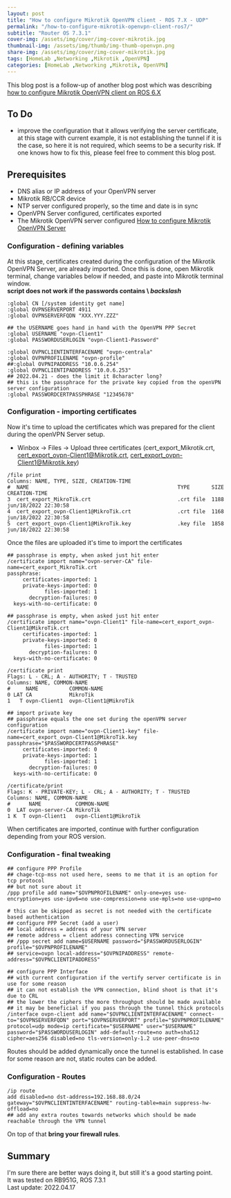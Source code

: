 ```yaml
---
layout: post
title: "How to configure Mikrotik OpenVPN client - ROS 7.X - UDP"
permalink: "/how-to-configure-mikrotik-openvpn-client-ros7/"
subtitle: "Router OS 7.3.1"
cover-img: /assets/img/cover/img-cover-mikrotik.jpg
thumbnail-img: /assets/img/thumb/img-thumb-openvpn.png
share-img: /assets/img/cover/img-cover-mikrotik.jpg
tags: [HomeLab ,Networking ,Mikrotik ,OpenVPN]
categories: [HomeLab ,Networking ,Mikrotik, OpenVPN]
---
```

This blog post is a follow-up of another blog post which was describing [how to configure Mikrotik OpenVPN client on ROS 6.X](https://makeitcloudy.pl/how-to-configure-mikrotik-openvpn-client-ros6/)

## To Do
+ improve the configuration that it allows verifying the server certificate, at this stage with current example, it is not establishing the tunnel if it is the case, so here it is not required, which seems to be a security risk. If one knows how to fix this, please feel free to comment this blog post.

## Prerequisites
+ DNS alias or IP address of your OpenVPN server
+ Mikrotik RB/CCR device
+ NTP server configured properly, so the time and date is in sync
+ OpenVPN Server configured, certificates exported
+ The Mikrotik OpenVPN server configured [How to configure Mikrotik OpenVPN Server](https://makeitcloudy.pl/how-to-configure-mikrotik-openvpn-server/)

### Configuration - defining variables
At this stage, certificates created during the configuration of the Mikrotik OpenVPN Server, are already imported. Once this is done, open Mikrotik terminal, change variables below if needed, and paste into Mikrotik terminal window.<br>
**script does not work if the passwords contains \ *backslash***

```shell
:global CN [/system identity get name]
:global OVPNSERVERPORT 4911
:global OVPNSERVERFQDN "XXX.YYY.ZZZ"

## the USERNAME goes hand in hand with the OpenVPN PPP Secret
:global USERNAME "ovpn-Client1"
:global PASSWORDUSERLOGIN "ovpn-Client1-Password"

:global OVPNCLIENTINTERFACENAME "ovpn-centrala"
:global OVPNPROFILENAME "ovpn-profile"
##:global OVPNIPADDRESS "10.0.6.254"
:global OVPNCLIENTIPADDRESS "10.0.6.253"
## 2022.04.21 - does the limit it 8character long?
## this is the passphrace for the private key copied from the openVPN server configuration
:global PASSWORDCERTPASSPHRASE "12345678"
```

### Configuration - importing certificates
Now it's time to upload the certificates which was prepared for the client during the openVPN Server setup.
+ Winbox -> Files -> Upload three certificates (cert_export_Mikrotik.crt, cert_export_ovpn-Client1@Mikrotik.crt, cert_export_ovpn-Client1@Mikrotik.key)
```shell
/file print 
Columns: NAME, TYPE, SIZE, CREATION-TIME
#  NAME                                                TYPE       SIZE      CREATION-TIME       
3  cert_export_MikroTik.crt                            .crt file  1188      jun/18/2022 22:30:58
4  cert_export_ovpn-Client1@MikroTik.crt               .crt file  1168      jun/18/2022 22:30:58
5  cert_export_ovpn-Client1@MikroTik.key               .key file  1858      jun/18/2022 22:30:58
```

Once the files are uploaded it's time to import the certificates

```shell
## passphrase is empty, when asked just hit enter
/certificate import name="ovpn-server-CA" file-name=cert_export_MikroTik.crt
passphrase: 
     certificates-imported: 1
     private-keys-imported: 0
            files-imported: 1
       decryption-failures: 0
  keys-with-no-certificate: 0

## passphrase is empty, when asked just hit enter
/certificate import name="ovpn-Client1" file-name=cert_export_ovpn-Client1@MikroTik.crt
     certificates-imported: 1
     private-keys-imported: 0
            files-imported: 1
       decryption-failures: 0
  keys-with-no-certificate: 0

/certificate print 
Flags: L - CRL; A - AUTHORITY; T - TRUSTED
Columns: NAME, COMMON-NAME
#     NAME          COMMON-NAME          
0 LAT CA            MikroTik             
1   T ovpn-Client1  ovpn-Client1@MikroTik

## import private key
## passphrase equals the one set during the openVPN server configuration
/certificate import name="ovpn-Client1-key" file-name=cert_export_ovpn-Client1@MikroTik.key passphrase="$PASSWORDCERTPASSPHRASE"
     certificates-imported: 0
     private-keys-imported: 1
            files-imported: 1
       decryption-failures: 0
  keys-with-no-certificate: 0

/certificate/print 
Flags: K - PRIVATE-KEY; L - CRL; A - AUTHORITY; T - TRUSTED
Columns: NAME, COMMON-NAME
#      NAME           COMMON-NAME          
0  LAT ovpn-server-CA MikroTik             
1 K  T ovpn-Client1   ovpn-Client1@MikroTik
```

When certificates are imported, continue with further configuration depending from your ROS version.

### Configuration - final tweaking

```shell
## configure PPP Profile
## chage-tcp-mss not used here, seems to me that it is an option for tcp protocol
## but not sure about it
/ppp profile add name="$OVPNPROFILENAME" only-one=yes use-encryption=yes use-ipv6=no use-compression=no use-mpls=no use-upnp=no

# this can be skipped as secret is not needed with the certificate based authentication
## configure PPP Secret (add a user)
## local address = address of your VPN server
## remote address = client address connecting VPN service
## /ppp secret add name=$USERNAME password="$PASSWORDUSERLOGIN" profile="$OVPNPROFILENAME"
## service=ovpn local-address="$OVPNIPADDRESS" remote-address="$OVPNCLIENTIPADDRESS"

## configure PPP Interface
## with current configuration if the vertify server certificate is in use for some reason
## it can not establish the VPN connection, blind shoot is that it's due to CRL
## the lower the ciphers the more throughput should be made available
## it may be beneficial if you pass through the tunnel thick protocols
/interface ovpn-client add name="$OVPNCLIENTINTERFACENAME" connect-to="$OVPNSERVERFQDN" port="$OVPNSERVERPORT" profile="$OVPNPROFILENAME" protocol=udp mode=ip certificate="$USERNAME" user="$USERNAME" password="$PASSWORDUSERLOGIN" add-default-route=no auth=sha512 cipher=aes256 disabled=no tls-version=only-1.2 use-peer-dns=no
```

Routes should be added dynamically once the tunnel is established. In case for some reason are not, static routes can be added.
### Configuration - Routes
```shell
/ip route
add disabled=no dst-address=192.168.88.0/24 gateway="$OVPNCLIENTINTERFACENAME" routing-table=main suppress-hw-offload=no
## add any extra routes towards networks which should be made reachable through the VPN tunnel
```
On top of that **bring your firewall rules**.

## Summary
I'm sure there are better ways doing it, but still it's a good starting point.<br>
It was tested on RB951G, ROS 7.3.1<br>
Last update: 2022.04.17